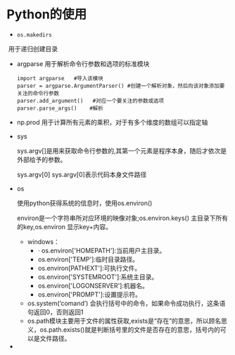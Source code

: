 # Python的使用

- ```
  os.makedirs
  ```

​       用于递归创建目录

- argparse 用于解析命令行参数和选项的标准模块

  ```
  import argparse   #导入该模块
  parser = argparse.ArgumentParser() #创建一个解析对象，然后向该对象添加要关注的命令行参数
  parser.add_argument()   #对应一个要关注的参数或选项
  parser.parse_args()    #解析
  ```
- np.prod
  用于计算所有元素的乘积，对于有多个维度的数组可以指定轴

- sys

  sys.argv[]是用来获取命令行参数的,其第一个元素是程序本身，随后才依次是外部给予的参数。

  sys.argv[0]   sys.argv[0]表示代码本身文件路径

- os

  使用python获得系统的信息时，使用os.environ()

  environ是一个字符串所对应环境的映像对象;os.environ.keys()  主目录下所有的key,os.environ 显示key+内容。

  - windows：
    -   · os.environ['HOMEPATH']:当前用户主目录。
    -  os.environ['TEMP']:临时目录路径。
    -  os.environ[PATHEXT']:可执行文件。
    -  os.environ['SYSTEMROOT']:系统主目录。
    -  os.environ['LOGONSERVER']:机器名。
    -  os.environ['PROMPT']:设置提示符。
  - os.system(‘comand’) 会执行括号中的命令，如果命令成功执行，这条语句返回0，否则返回1
  - os.path模块主要用于文件的属性获取,exists是“存在”的意思，所以顾名思义，os.path.exists()就是判断括号里的文件是否存在的意思，括号内的可以是文件路径。

- 

